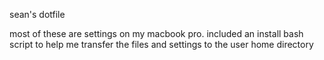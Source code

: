 sean's dotfile

most of these are settings on my macbook pro.
included an install bash script to help me transfer the files and settings to the user home directory
